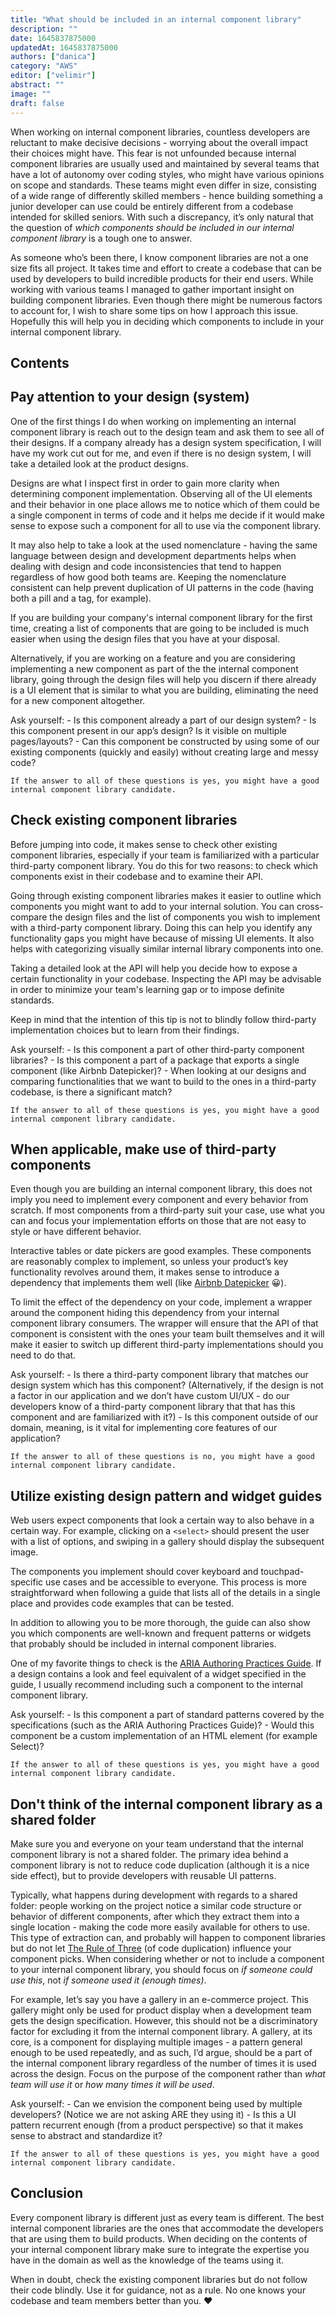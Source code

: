 ```yaml
---
title: "What should be included in an internal component library"
description: ""
date: 1645837875000
updatedAt: 1645837875000
authors: ["danica"]
category: "AWS"
editor: ["velimir"]
abstract: ""
image: ""
draft: false
---
```


When working on internal component libraries, countless developers are reluctant to make decisive decisions - worrying about the overall impact their choices might have. This fear is not unfounded because internal component libraries are usually used and maintained by several teams that have a lot of autonomy over coding styles, who might have various opinions on scope and standards. These teams might even differ in size, consisting of a wide range of differently skilled members - hence building something a junior developer can use could be entirely different from a codebase intended for skilled seniors. With such a discrepancy, it’s only natural that the question of *which components should be included in our internal component library* is a tough one to answer.

As someone who’s been there, I know component libraries are not a one size fits all project. It takes time and effort to create a codebase that can be used by developers to build incredible products for their end users. While working with various teams I managed to gather important insight on building component libraries. Even though there might be numerous factors to account for, I wish to share some tips on how I approach this issue. Hopefully this will help you in deciding which components to include in your internal component library.

## Contents

## Pay attention to your design (system)

One of the first things I do when working on implementing an internal component library is reach out to the design team and ask them to see all of their designs. If a company already has a design system specification, I will have my work cut out for me, and even if there is no design system, I will take a detailed look at the product designs.

Designs are what I inspect first in order to gain more clarity when determining component implementation. Observing all of the UI elements and their behavior in one place allows me to notice which of them could be a single component in terms of code and it helps me decide if it would make sense to expose such a component for all to use via the component library.

It may also help to take a look at the used nomenclature - having the same language between design and development departments helps when dealing with design and code inconsistencies that tend to happen regardless of how good both teams are. Keeping the nomenclature consistent can help prevent duplication of UI patterns in the code (having both a pill and a tag, for example).

If you are building your company's internal component library for the first time, creating a list of components that are going to be included is much easier when using the design files that you have at your disposal.

Alternatively, if you are working on a feature and you are considering implementing a new component as part of the the internal component library, going through the design files will help you discern if there already is a UI element that is similar to what you are building, eliminating the need for a new component altogether.

Ask yourself:
    - Is this component already a part of our design system?
    - Is this component present in our app’s design? Is it visible on multiple pages/layouts?
    - Can this component be constructed by using some of our existing components (quickly and easily) without creating large and messy code?

    If the answer to all of these questions is yes, you might have a good internal component library candidate.

## Check existing component libraries

Before jumping into code, it makes sense to check other existing component libraries, especially if your team is familiarized with a particular third-party component library. You do this for two reasons: to check which components exist in their codebase and to examine their API.

Going through existing component libraries makes it easier to outline which components you might want to add to your internal solution. You can cross-compare the design files and the list of components you wish to implement with a third-party component library. Doing this can help you identify any functionality gaps you might have because of missing UI elements. It also helps with categorizing visually similar internal library components into one.

Taking a detailed look at the API will help you decide how to expose a certain functionality in your codebase. Inspecting the API may be advisable in order to minimize your team's learning gap or to impose definite standards.

Keep in mind that the intention of this tip is not to blindly follow third-party implementation choices but to learn from their findings.

Ask yourself:
    - Is this component a part of other third-party component libraries?
    - Is this component a part of a package that exports a single component (like Airbnb Datepicker)?
    - When looking at our designs and comparing functionalities that we want to build to the ones in a third-party codebase, is there a significant match?

    If the answer to all of these questions is yes, you might have a good internal component library candidate.

## When applicable, make use of third-party components

Even though you are building an internal component library, this does not imply you need to implement every component and every behavior from scratch. If most components from a third-party suit your case, use what you can and focus your implementation efforts on those that are not easy to style or have different behavior.

Interactive tables or date pickers are good examples. These components are reasonably complex to implement, so unless your product’s key functionality revolves around them, it makes sense to introduce a dependency that implements them well (like [Airbnb Datepicker](https://react-dates.github.io/react-dates/?path=/story/daterangepicker-drp--default) 😀).

To limit the effect of the dependency on your code, implement a wrapper around the component hiding this dependency from your internal component library consumers. The wrapper will ensure that the API of that component is consistent with the ones your team built themselves and it will make it easier to switch up different third-party implementations should you need to do that.

Ask yourself:
    - Is there a third-party component library that matches our design system which has this component? (Alternatively, if the design is not a factor in our application and we don’t have custom UI/UX - do our developers know of a third-party component library that that has this component and are familiarized with it?)
    - Is this component outside of our domain, meaning, is it vital for implementing core features of our application?

    If the answer to all of these questions is no, you might have a good internal component library candidate.

## Utilize existing design pattern and widget guides

Web users expect components that look a certain way to also behave in a certain way. For example, clicking on a `<select>` should present the user with a list of options, and swiping in a gallery should display the subsequent image.

The components you implement should cover keyboard and touchpad-specific use cases and be accessible to everyone. This process is more straightforward when following a guide that lists all of the details in a single place and provides code examples that can be tested.

In addition to allowing you to be more thorough, the guide can also show you which components are well-known and frequent patterns or widgets that probably should be included in internal component libraries.

One of my favorite things to check is the [ARIA Authoring Practices Guide](https://www.w3.org/WAI/ARIA/apg/). If a design contains a look and feel equivalent of a widget specified in the guide, I usually recommend including such a component to the internal component library.

Ask yourself:
    - Is this component a part of standard patterns covered by the specifications (such as the ARIA Authoring Practices Guide)?
    - Would this component be a custom implementation of an HTML element (for example Select)?

    If the answer to all of these questions is yes, you might have a good internal component library candidate.

## Don't think of the internal component library as a shared folder

Make sure you and everyone on your team understand that the internal component library is not a shared folder. The primary idea behind a component library is not to reduce code duplication (although it is a nice side effect), but to provide developers with reusable UI patterns.

Typically, what happens during development with regards to a shared folder: people working on the project notice a similar code structure or behavior of different components, after which they extract them into a single location - making the code more easily available for others to use. This type of extraction can, and probably will happen to component libraries but do not let [The Rule of Three](https://blog.codinghorror.com/rule-of-three/) (of code duplication) influence your component picks. When considering whether or not to include a component to your internal component library, you should focus on *if someone could use this*, not *if someone used it (enough times)*.

For example, let’s say you have a gallery in an e-commerce project. This gallery might only be used for product display when a development team gets the design specification. However, this should not be a discriminatory factor for excluding it from the internal component library. A gallery, at its core, is a component for displaying multiple images - a pattern general enough to be used repeatedly, and as such, I’d argue, should be a part of the internal component library regardless of the number of times it is used across the design. Focus on the purpose of the component rather than *what team will use it* or *how many times it will be used*.

Ask yourself:
    - Can we envision the component being used by multiple developers? (Notice we are not asking ARE they using it)
    - Is this a UI pattern recurrent enough (from a product perspective) so that it makes sense to abstract and standardize it?

    If the answer to all of these questions is yes, you might have a good internal component library candidate.

## Conclusion

Every component library is different just as every team is different. The best internal component libraries are the ones that accommodate the developers that are using them to build products. When deciding on the contents of your internal component library make sure to integrate the expertise you have in the domain as well as the knowledge of the teams using it.

When in doubt, check the existing component libraries but do not follow their code blindly. Use it for guidance, not as a rule. No one knows your codebase and team members better than you. ❤️
